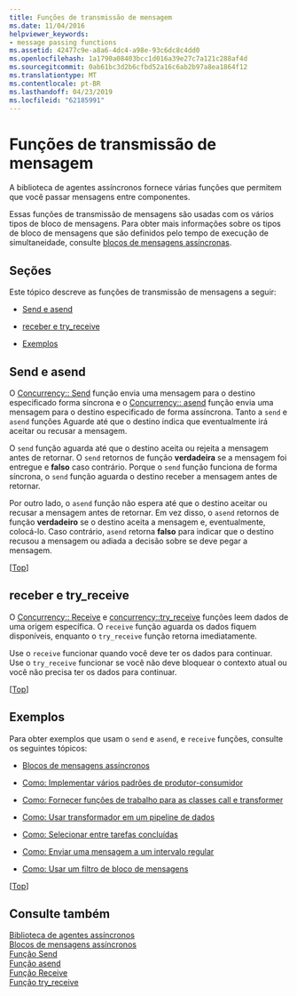 ```yaml
---
title: Funções de transmissão de mensagem
ms.date: 11/04/2016
helpviewer_keywords:
- message passing functions
ms.assetid: 42477c9e-a8a6-4dc4-a98e-93c6dc8c4dd0
ms.openlocfilehash: 1a1790a08403bcc1d016a39e27c7a121c288af4d
ms.sourcegitcommit: 0ab61bc3d2b6cfbd52a16c6ab2b97a8ea1864f12
ms.translationtype: MT
ms.contentlocale: pt-BR
ms.lasthandoff: 04/23/2019
ms.locfileid: "62185991"
---
```

# <a name="message-passing-functions"></a>Funções de transmissão de mensagem

A biblioteca de agentes assíncronos fornece várias funções que permitem que você passar mensagens entre componentes.

Essas funções de transmissão de mensagens são usadas com os vários tipos de bloco de mensagens. Para obter mais informações sobre os tipos de bloco de mensagens que são definidos pelo tempo de execução de simultaneidade, consulte [blocos de mensagens assíncronas](../../parallel/concrt/asynchronous-message-blocks.md).

##  <a name="top"></a> Seções

Este tópico descreve as funções de transmissão de mensagens a seguir:

- [Send e asend](#send)

- [receber e try_receive](#receive)

- [Exemplos](#examples)

##  <a name="send"></a> Send e asend

O [Concurrency:: Send](reference/concurrency-namespace-functions.md#send) função envia uma mensagem para o destino especificado forma síncrona e o [Concurrency:: asend](reference/concurrency-namespace-functions.md#asend) função envia uma mensagem para o destino especificado de forma assíncrona. Tanto a `send` e `asend` funções Aguarde até que o destino indica que eventualmente irá aceitar ou recusar a mensagem.

O `send` função aguarda até que o destino aceita ou rejeita a mensagem antes de retornar. O `send` retornos de função **verdadeira** se a mensagem foi entregue e **falso** caso contrário. Porque o `send` função funciona de forma síncrona, o `send` função aguarda o destino receber a mensagem antes de retornar.

Por outro lado, o `asend` função não espera até que o destino aceitar ou recusar a mensagem antes de retornar. Em vez disso, o `asend` retornos de função **verdadeiro** se o destino aceita a mensagem e, eventualmente, colocá-lo. Caso contrário, `asend` retorna **falso** para indicar que o destino recusou a mensagem ou adiada a decisão sobre se deve pegar a mensagem.

[[Top](#top)]

##  <a name="receive"></a> receber e try_receive

O [Concurrency:: Receive](reference/concurrency-namespace-functions.md#receive) e [concurrency::try_receive](reference/concurrency-namespace-functions.md#try_receive) funções leem dados de uma origem específica. O `receive` função aguarda os dados fiquem disponíveis, enquanto o `try_receive` função retorna imediatamente.

Use o `receive` funcionar quando você deve ter os dados para continuar. Use o `try_receive` funcionar se você não deve bloquear o contexto atual ou você não precisa ter os dados para continuar.

[[Top](#top)]

##  <a name="examples"></a> Exemplos

Para obter exemplos que usam o `send` e `asend`, e `receive` funções, consulte os seguintes tópicos:

- [Blocos de mensagens assíncronos](../../parallel/concrt/asynchronous-message-blocks.md)

- [Como: Implementar vários padrões de produtor-consumidor](../../parallel/concrt/how-to-implement-various-producer-consumer-patterns.md)

- [Como: Fornecer funções de trabalho para as classes call e transformer](../../parallel/concrt/how-to-provide-work-functions-to-the-call-and-transformer-classes.md)

- [Como: Usar transformador em um pipeline de dados](../../parallel/concrt/how-to-use-transformer-in-a-data-pipeline.md)

- [Como: Selecionar entre tarefas concluídas](../../parallel/concrt/how-to-select-among-completed-tasks.md)

- [Como: Enviar uma mensagem a um intervalo regular](../../parallel/concrt/how-to-send-a-message-at-a-regular-interval.md)

- [Como: Usar um filtro de bloco de mensagens](../../parallel/concrt/how-to-use-a-message-block-filter.md)

[[Top](#top)]

## <a name="see-also"></a>Consulte também

[Biblioteca de agentes assíncronos](../../parallel/concrt/asynchronous-agents-library.md)<br/>
[Blocos de mensagens assíncronos](../../parallel/concrt/asynchronous-message-blocks.md)<br/>
[Função Send](reference/concurrency-namespace-functions.md#send)<br/>
[Função asend](reference/concurrency-namespace-functions.md#asend)<br/>
[Função Receive](reference/concurrency-namespace-functions.md#receive)<br/>
[Função try_receive](reference/concurrency-namespace-functions.md#try_receive)
